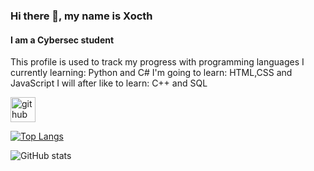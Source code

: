 ### Hi there 👋, my name is Xocth
#### I am a Cybersec student
This profile is used to track my progress with programming languages
I currently learning: Python and C#
I'm going to learn: HTML,CSS and JavaScript
I will after like to learn: C++ and SQL




[<img src='https://cdn.jsdelivr.net/npm/simple-icons@3.0.1/icons/github.svg' alt='github' height='40'>](https://github.com/Xocth)  

[![Top Langs](https://github-readme-stats.vercel.app/api/top-langs/?username=Xocth)](https://github.com/anuraghazra/github-readme-stats)

![GitHub stats](https://github-readme-stats.vercel.app/api?username=Xocth&show_icons=true)  

